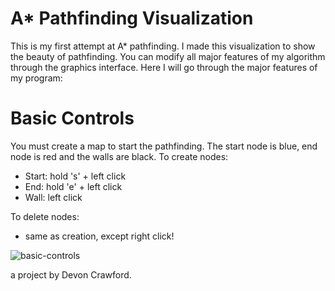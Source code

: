 # A* Pathfinding Visualization

This is my first attempt at A* pathfinding. I made this visualization to show the beauty of pathfinding. You can modify all major features of my algorithm through the graphics interface. Here I will go through the major features of my program:

# Basic Controls
You must create a map to start the pathfinding. The start node is blue, end node is red and the walls are black. 
To create nodes:
  - Start: hold 's' + left click
  - End: hold 'e' + left click
  - Wall: left click
  
To delete nodes:
  - same as creation, except right click!
  
![basic-controls](https://cloud.githubusercontent.com/assets/25334129/22450191/f433bb24-e732-11e6-8004-19b923cf4d08.gif)
   
  a project by Devon Crawford.
